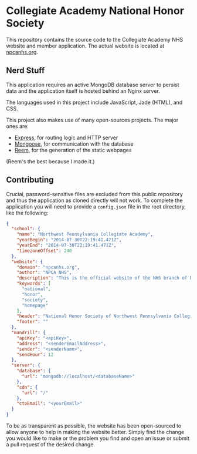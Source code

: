 # Collegiate Academy National Honor Society

This repository contains the source code to the Collegiate Academy NHS website and member application. The actual website is located at [npcanhs.org](http://npcanhs.org/).

## Nerd Stuff

This application requires an active MongoDB database server to persist data and the application itself is hosted behind an Nginx server.

The languages used in this project include JavaScript, Jade (HTML), and CSS.

This project also makes use of many open-sources projects. The major ones are:

- [Express](http://expressjs.com/), for routing logic and HTTP server
- [Mongoose](http://mongoosejs.com/), for communication with the database
- [Reem](https://github.com/andrejewski/reem), for the generation of the static webpages

(Reem's the best because I made it.)

## Contributing

Crucial, password-sensitive files are excluded from this public repository and thus the application as cloned directly will not work. To complete the application you will need to provide a `config.json` file in the root directory, like the following:

```json
{
  "school": {
    "name": "Northwest Pennsylvania Collegiate Academy",
    "yearBegin": "2014-07-30T22:19:41.471Z",
    "yearEnd": "2014-07-30T22:19:41.471Z",
    "timezoneOffset": 240
  },
  "website": {
    "domain": "npcanhs.org",
    "author": "NPCA NHS",
    "description": "This is the official website of the NHS branch of Northwest Pennsylvania Collegiate Academy. News, events, and members can be found here.",
    "keywords": [
      "national",
      "honor",
      "society",
      "homepage"
    ],
    "header": "National Honor Society of Northwest Pennsylvania Collegiate Academy",
    "footer": ""
  },
  "mandrill": {
    "apiKey": "<apiKey>",
    "address": "<senderEmailAddress>",
    "sender": "<senderName>",
    "sendHour": 12
  },
  "server": {
    "database": {
      "url": "mongodb://localhost/<databaseName>"
    },
    "cdn": {
      "url": "/"
    },
    "ctoEmail": "<yourEmail>"
  }
}
```

To be as transparent as possible, the website has been open-sourced to allow anyone to help in making the website better. Simply find the change you would like to make or the problem you find and open an issue or submit a pull request of the desired change.


